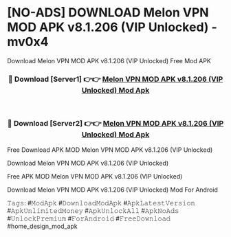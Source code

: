 # [NO-ADS] DOWNLOAD Melon VPN MOD APK v8.1.206 (VIP Unlocked) - mv0x4
Download Melon VPN MOD APK v8.1.206 (VIP Unlocked) Free Mod APK

<div align="center">
<h3>🔴 Download [Server1] 👉👉 <a href="https://apk-comot.site?title=Melon_VPN_MOD_APK_v8.1.206_(VIP_Unlocked)">Melon VPN MOD APK v8.1.206 (VIP Unlocked) Mod Apk</a></h3><br>

<h3>🔴 Download [Server2] 👉👉 <a href="https://apk-comot.site?title=Melon_VPN_MOD_APK_v8.1.206_(VIP_Unlocked)">Melon VPN MOD APK v8.1.206 (VIP Unlocked) Mod Apk</a></h3>
</div>


Free Download APK MOD Melon VPN MOD APK v8.1.206 (VIP Unlocked)

Download Melon VPN MOD APK v8.1.206 (VIP Unlocked) 

Free APK MOD Melon VPN MOD APK v8.1.206 (VIP Unlocked) 

Download Melon VPN MOD APK v8.1.206 (VIP Unlocked) Mod For Android

𝚃𝚊𝚐𝚜: #𝙼𝚘𝚍𝙰𝚙𝚔 #𝙳𝚘𝚠𝚗𝚕𝚘𝚊𝚍𝙼𝚘𝚍𝙰𝚙𝚔 #𝙰𝚙𝚔𝙻𝚊𝚝𝚎𝚜𝚝𝚅𝚎𝚛𝚜𝚒𝚘𝚗 #𝙰𝚙𝚔𝚄𝚗𝚕𝚒𝚖𝚒𝚝𝚎𝚍𝙼𝚘𝚗𝚎𝚢 #𝙰𝚙𝚔𝚄𝚗𝚕𝚘𝚌𝚔𝙰𝚕𝚕 #𝙰𝚙𝚔𝙽𝚘𝙰𝚍𝚜 #𝚄𝚗𝚕𝚘𝚌𝚔𝙿𝚛𝚎𝚖𝚒𝚞𝚖 #𝙵𝚘𝚛𝙰𝚗𝚍𝚛𝚘𝚒𝚍 #𝙵𝚛𝚎𝚎𝙳𝚘𝚠𝚗𝚕𝚘𝚊𝚍 #home_design_mod_apk